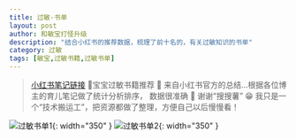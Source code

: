 ```yaml
---
title: 过敏-书单
layout: post
author: 和敏宝打怪升级
description: "结合小红书的推荐数据，梳理了前十名的，有关过敏知识的书单"
category: 过敏
tags: [敏宝,过敏书籍,过敏书单]
---
```


> [小红书笔记链接](https://www.xiaohongshu.com/discovery/item/67be48ee000000000b016b59?source=webshare&xhsshare=pc_web&xsec_token=YBIzmoi9dTSSXWHNU7HDf9AWZx6Zqzh1cTnVTXjN-1sok=&xsec_source=pc_share)
> 👶宝宝过敏书籍推荐
> 📖 来自小红书官方的总结...根据各位博主的育儿笔记做了统计分析排序， 数据很准确
> 🌸 谢谢“搜搜薯”
> 😁 我只是一个“技术搬运工”，把资源都做了整理，方便自己以后慢慢看！

![过敏书单1](https://blog-1252538339.cos.ap-chengdu.myqcloud.com/minbao/p_%E8%BF%87%E6%95%8F%E4%B9%A6%E5%8D%95/%E6%95%8F%E5%AE%9D%E5%AE%9D%E6%8E%A8%E8%8D%90%E4%B9%A6%E7%B1%8D_%E8%BF%87%E6%95%8F%E4%B9%A6%E5%8D%95_%E8%BF%87%E6%95%8F_%E7%94%B5%E5%AD%90%E4%B9%A6_1_%E5%92%8C%E6%95%8F%E5%AE%9D%E6%89%93%E6%80%AA%E5%8D%87%E7%BA%A7_%E6%9D%A5%E8%87%AA%E5%B0%8F%E7%BA%A2%E4%B9%A6%E7%BD%91%E9%A1%B5%E7%89%88.jpg){: width="350" }
![过敏书单2](https://blog-1252538339.cos.ap-chengdu.myqcloud.com/minbao/p_%E8%BF%87%E6%95%8F%E4%B9%A6%E5%8D%95/%E6%95%8F%E5%AE%9D%E5%AE%9D%E6%8E%A8%E8%8D%90%E4%B9%A6%E7%B1%8D_%E8%BF%87%E6%95%8F%E4%B9%A6%E5%8D%95_%E8%BF%87%E6%95%8F_%E7%94%B5%E5%AD%90%E4%B9%A6_2_%E5%92%8C%E6%95%8F%E5%AE%9D%E6%89%93%E6%80%AA%E5%8D%87%E7%BA%A7_%E6%9D%A5%E8%87%AA%E5%B0%8F%E7%BA%A2%E4%B9%A6%E7%BD%91%E9%A1%B5%E7%89%88.jpg){: width="350" }

